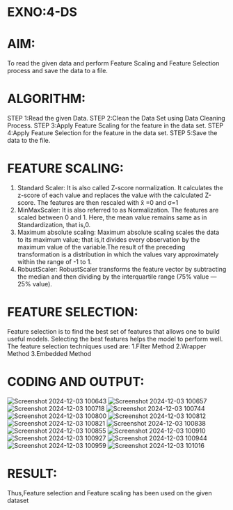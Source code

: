 # EXNO:4-DS
# AIM:
To read the given data and perform Feature Scaling and Feature Selection process and save the
data to a file.

# ALGORITHM:
STEP 1:Read the given Data.
STEP 2:Clean the Data Set using Data Cleaning Process.
STEP 3:Apply Feature Scaling for the feature in the data set.
STEP 4:Apply Feature Selection for the feature in the data set.
STEP 5:Save the data to the file.

# FEATURE SCALING:
1. Standard Scaler: It is also called Z-score normalization. It calculates the z-score of each value and replaces the value with the calculated Z-score. The features are then rescaled with x̄ =0 and σ=1
2. MinMaxScaler: It is also referred to as Normalization. The features are scaled between 0 and 1. Here, the mean value remains same as in Standardization, that is,0.
3. Maximum absolute scaling: Maximum absolute scaling scales the data to its maximum value; that is,it divides every observation by the maximum value of the variable.The result of the preceding transformation is a distribution in which the values vary approximately within the range of -1 to 1.
4. RobustScaler: RobustScaler transforms the feature vector by subtracting the median and then dividing by the interquartile range (75% value — 25% value).

# FEATURE SELECTION:
Feature selection is to find the best set of features that allows one to build useful models. Selecting the best features helps the model to perform well.
The feature selection techniques used are:
1.Filter Method
2.Wrapper Method
3.Embedded Method

# CODING AND OUTPUT:
![Screenshot 2024-12-03 100643](https://github.com/user-attachments/assets/f7461cb5-28ce-42c4-97ad-e29013b92267)
![Screenshot 2024-12-03 100657](https://github.com/user-attachments/assets/26c78120-49cd-4b37-85df-9a46fc28a9b8)
![Screenshot 2024-12-03 100718](https://github.com/user-attachments/assets/ed923218-4012-4e53-928c-7e5209b7a1d3)
![Screenshot 2024-12-03 100744](https://github.com/user-attachments/assets/424b9898-abae-44d6-8bd3-ce4c902e213b)
![Screenshot 2024-12-03 100800](https://github.com/user-attachments/assets/33b2ebb4-1e5e-4cd8-a2b2-5c3be2c8831d)
![Screenshot 2024-12-03 100812](https://github.com/user-attachments/assets/5da87771-c9d6-416a-81ff-765270f5e3ed)
![Screenshot 2024-12-03 100821](https://github.com/user-attachments/assets/5b0999f8-1f3a-40c9-952d-bb3b9c2be376)
![Screenshot 2024-12-03 100838](https://github.com/user-attachments/assets/f1349b1f-16c6-4eed-b5fd-f3a959f13402)
![Screenshot 2024-12-03 100855](https://github.com/user-attachments/assets/46de564b-3fb4-4c58-ab79-2737e47486b1)
![Screenshot 2024-12-03 100910](https://github.com/user-attachments/assets/073b3ac6-badb-4611-b337-7a8819aa9205)
![Screenshot 2024-12-03 100927](https://github.com/user-attachments/assets/dce66e76-a8cf-4096-8f49-2d0e09e2daaa)
![Screenshot 2024-12-03 100944](https://github.com/user-attachments/assets/009832c3-2960-413b-9f59-04eacd0e10ae)
![Screenshot 2024-12-03 100959](https://github.com/user-attachments/assets/5c49c537-cf93-4406-8af1-7b794bedb34a)
![Screenshot 2024-12-03 101016](https://github.com/user-attachments/assets/606d4d5f-2ec4-4eae-9fc9-5fa48e8c2bcf)

# RESULT:
Thus,Feature selection and Feature scaling has been used on the given dataset
